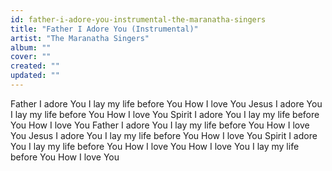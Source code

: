 ```yaml
---
id: father-i-adore-you-instrumental-the-maranatha-singers
title: "Father I Adore You (Instrumental)"
artist: "The Maranatha Singers"
album: ""
cover: ""
created: ""
updated: ""
---
```


Father I adore You
I lay my life before You
How I love You
Jesus I adore You
I lay my life before You
How I love You
Spirit I adore You
I lay my life before You
How I love You
Father I adore You
I lay my life before You
How I love You
Jesus I adore You
I lay my life before You
How I love You
Spirit I adore You
I lay my life before You
How I love You
How I love You
I lay my life before You
How I love You